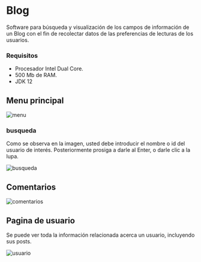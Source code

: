 # Blog
Software para búsqueda y visualización de los campos de información de un Blog con el fin de recolectar datos de las preferencias de lecturas de los usuarios. 

### Requisitos
- Procesador Intel Dual Core.
- 500 Mb de RAM.
- JDK 12

## Menu principal

![menu](https://user-images.githubusercontent.com/61607058/126845792-ce9e4160-3bd9-434d-9252-9f694fd6e909.jpg)

### busqueda
Como se observa en la imagen, usted debe introducir el nombre o id del usuario de interés. Posteriormente prosiga a darle al Enter, o darle clic a la lupa.

![busqueda](https://user-images.githubusercontent.com/61607058/126845791-198a4b2a-faed-4cf7-b0b3-5c73e26c895d.jpg)
## Comentarios

![comentarios](https://user-images.githubusercontent.com/61607058/126845788-675c7ba4-e48e-4dce-ae87-da6b9ded78e8.jpg)

## Pagina de usuario
Se puede ver toda la información relacionada acerca un usuario, incluyendo sus posts.

![usuario](https://user-images.githubusercontent.com/61607058/126845789-37066bea-2bb5-43bb-9554-269b54f7a025.jpg)
